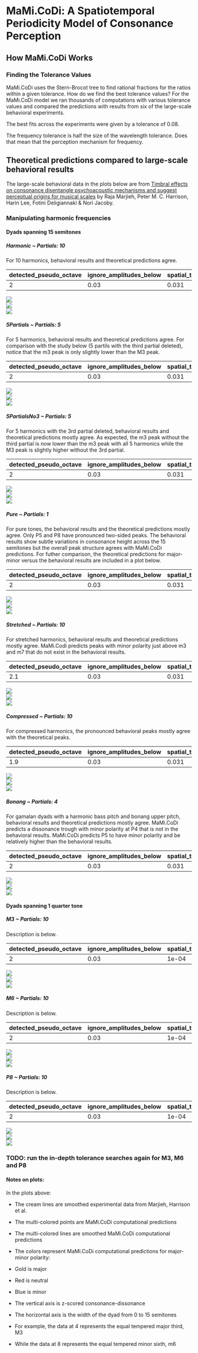 MaMi.CoDi: A Spatiotemporal Periodicity Model of Consonance Perception
================

## How MaMi.CoDi Works

### Finding the Tolerance Values

MaMi.CoDi uses the Stern-Brocot tree to find rational fractions for the
ratios within a given tolerance. How do we find the best tolerance
values? For the MaMi.CoDi model we ran thousands of computations with
various tolerance values and compared the predictions with results from
six of the large-scale behavioral experiments.  

The best fits across the experiments were given by a tolerance of
0.08.  

The frequency tolerance is half the size of the wavelength tolerance.
Does that mean that the perception mechanism for frequency.  

## Theoretical predictions compared to large-scale behavioral results

The large-scale behavioral data in the plots below are from [Timbral
effects on consonance disentangle psychoacoustic mechanisms and suggest
perceptual origins for musical
scales](https://www.nature.com/articles/s41467-024-45812-z) by Raja
Marjieh, Peter M. C. Harrison, Harin Lee, Fotini Deligiannaki & Nori
Jacoby.

### Manipulating harmonic frequencies

#### Dyads spanning 15 semitones

##### Harmonic ~ Partials: 10

For 10 harmonics, behavioral results and theoretical predictions agree.

| detected_pseudo_octave | ignore_amplitudes_below | spatial_tolerance | temporal_tolerance | smoothing_sigma |
|:-----------------------|:------------------------|:------------------|:-------------------|----------------:|
| 2                      | 0.03                    | 0.031             | 0.095              |             0.2 |

![](man/figures/README-unnamed-chunk-4-1.png)<!-- -->  
![](man/figures/README-unnamed-chunk-4-2.png)<!-- -->  
![](man/figures/README-unnamed-chunk-4-3.png)<!-- -->

##### 5Partials ~ Partials: 5

For 5 harmonics, behavioral results and theoretical predictions agree.
For comparison with the study below (5 partils with the third partial
deleted), notice that the m3 peak is only slightly lower than the M3
peak.

| detected_pseudo_octave | ignore_amplitudes_below | spatial_tolerance | temporal_tolerance | smoothing_sigma |
|:-----------------------|:------------------------|:------------------|:-------------------|----------------:|
| 2                      | 0.03                    | 0.031             | 0.095              |             0.2 |

![](man/figures/README-unnamed-chunk-4-4.png)<!-- -->  
![](man/figures/README-unnamed-chunk-4-5.png)<!-- -->  
![](man/figures/README-unnamed-chunk-4-6.png)<!-- -->

##### 5PartialsNo3 ~ Partials: 5

For 5 harmonics with the 3rd partial deleted, behavioral results and
theoretical predictions mostly agree. As expected, the m3 peak without
the third partial is now lower than the m3 peak with all 5 harmonics
while the M3 peak is slightly higher without the 3rd partial.

| detected_pseudo_octave | ignore_amplitudes_below | spatial_tolerance | temporal_tolerance | smoothing_sigma |
|:-----------------------|:------------------------|:------------------|:-------------------|----------------:|
| 2                      | 0.03                    | 0.031             | 0.095              |             0.2 |

![](man/figures/README-unnamed-chunk-4-7.png)<!-- -->  
![](man/figures/README-unnamed-chunk-4-8.png)<!-- -->  
![](man/figures/README-unnamed-chunk-4-9.png)<!-- -->

##### Pure ~ Partials: 1

For pure tones, the behavioral results and the theoretical predictions
mostly agree. Only P5 and P8 have pronounced two-sided peaks. The
behavioral results show subtle variations in consonance height across
the 15 semitones but the overall peak structure agrees with MaMi.CoDi
predictions. For futher comparison, the theoretical predictions for
major-minor versus the behavioral results are included in a plot below.

| detected_pseudo_octave | ignore_amplitudes_below | spatial_tolerance | temporal_tolerance | smoothing_sigma |
|:-----------------------|:------------------------|:------------------|:-------------------|----------------:|
| 2                      | 0.03                    | 0.031             | 0.095              |             0.2 |

![](man/figures/README-unnamed-chunk-4-10.png)<!-- -->  
![](man/figures/README-unnamed-chunk-4-11.png)<!-- -->  
![](man/figures/README-unnamed-chunk-4-12.png)<!-- -->

##### Stretched ~ Partials: 10

For stretched harmonics, behavioral results and theoretical predictions
mostly agree. MaMi.Codi predicts peaks with minor polarity just above m3
and m7 that do not exist in the behavioral results.

| detected_pseudo_octave | ignore_amplitudes_below | spatial_tolerance | temporal_tolerance | smoothing_sigma |
|:-----------------------|:------------------------|:------------------|:-------------------|----------------:|
| 2.1                    | 0.03                    | 0.031             | 0.095              |             0.2 |

![](man/figures/README-unnamed-chunk-4-13.png)<!-- -->  
![](man/figures/README-unnamed-chunk-4-14.png)<!-- -->  
![](man/figures/README-unnamed-chunk-4-15.png)<!-- -->

##### Compressed ~ Partials: 10

For compressed harmonics, the pronounced behavioral peaks mostly agree
with the theoretical peaks.

| detected_pseudo_octave | ignore_amplitudes_below | spatial_tolerance | temporal_tolerance | smoothing_sigma |
|:-----------------------|:------------------------|:------------------|:-------------------|----------------:|
| 1.9                    | 0.03                    | 0.031             | 0.095              |             0.2 |

![](man/figures/README-unnamed-chunk-4-16.png)<!-- -->  
![](man/figures/README-unnamed-chunk-4-17.png)<!-- -->  
![](man/figures/README-unnamed-chunk-4-18.png)<!-- -->

##### Bonang ~ Partials: 4

For gamalan dyads with a harmonic bass pitch and bonang upper pitch,
behavioral results and theoretical predictions mostly agree. MaMi.CoDi
predicts a dissonance trough with minor polarity at P4 that is not in
the behavioral results. MaMi.CoDi predicts P5 to have minor polarity and
be relatively higher than the behavioral results.

| detected_pseudo_octave | ignore_amplitudes_below | spatial_tolerance | temporal_tolerance | smoothing_sigma |
|:-----------------------|:------------------------|:------------------|:-------------------|----------------:|
| 2                      | 0.03                    | 0.031             | 0.095              |             0.2 |

![](man/figures/README-unnamed-chunk-4-19.png)<!-- -->  
![](man/figures/README-unnamed-chunk-4-20.png)<!-- -->  
![](man/figures/README-unnamed-chunk-4-21.png)<!-- -->

#### Dyads spanning 1 quarter tone

##### M3 ~ Partials: 10

Description is below.

| detected_pseudo_octave | ignore_amplitudes_below | spatial_tolerance | temporal_tolerance | smoothing_sigma |
|:-----------------------|:------------------------|:------------------|:-------------------|----------------:|
| 2                      | 0.03                    | 1e-04             | 1e-04              |           0.035 |

![](man/figures/README-unnamed-chunk-4-22.png)<!-- -->  
![](man/figures/README-unnamed-chunk-4-23.png)<!-- -->  
![](man/figures/README-unnamed-chunk-4-24.png)<!-- -->

##### M6 ~ Partials: 10

Description is below.

| detected_pseudo_octave | ignore_amplitudes_below | spatial_tolerance | temporal_tolerance | smoothing_sigma |
|:-----------------------|:------------------------|:------------------|:-------------------|----------------:|
| 2                      | 0.03                    | 1e-04             | 1e-04              |           0.035 |

![](man/figures/README-unnamed-chunk-4-25.png)<!-- -->  
![](man/figures/README-unnamed-chunk-4-26.png)<!-- -->  
![](man/figures/README-unnamed-chunk-4-27.png)<!-- -->

##### P8 ~ Partials: 10

Description is below.

| detected_pseudo_octave | ignore_amplitudes_below | spatial_tolerance | temporal_tolerance | smoothing_sigma |
|:-----------------------|:------------------------|:------------------|:-------------------|----------------:|
| 2                      | 0.03                    | 1e-04             | 1e-04              |           0.035 |

![](man/figures/README-unnamed-chunk-4-28.png)<!-- -->  
![](man/figures/README-unnamed-chunk-4-29.png)<!-- -->  
![](man/figures/README-unnamed-chunk-4-30.png)<!-- -->

### TODO: run the in-depth tolerance searches again for M3, M6 and P8

#### Notes on plots:

In the plots above:

- The cream lines are smoothed experimental data from Marjieh, Harrison
  et al.

- The multi-colored points are MaMi.CoDi computational predictions

- The multi-colored lines are smoothed MaMi.CoDi computational
  predictions

- The colors represent MaMi.CoDi computational predictions for
  major-minor polarity:

- Gold is major

- Red is neutral

- Blue is minor

- The vertical axis is z-scored consonance-dissonance

- The horizontal axis is the width of the dyad from 0 to 15 semitones

- For example, the data at 4 represents the equal tempered major third,
  M3

- While the data at 8 represents the equal tempered minor sixth, m6
